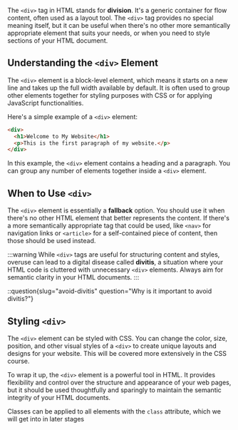 The `<div>` tag in HTML stands for **division**. It's a generic container for flow content, often used as a layout tool. The `<div>` tag provides no special meaning itself, but it can be useful when
there's no other more semantically appropriate element that suits your
needs, or when you need to style sections of your HTML document.

## Understanding the `<div>` Element

The `<div>` element is a block-level element, which means it starts on a new line and takes up the full width available by default. It is often used to group other elements together for styling purposes with CSS or for applying JavaScript functionalities.

Here's a simple example of a `<div>` element:

```html
<div>
  <h1>Welcome to My Website</h1>
  <p>This is the first paragraph of my website.</p>
</div>
```

In this example, the `<div>` element contains a heading and a paragraph. You can group any number of elements together inside a `<div>` element.

## When to Use `<div>`

The `<div>` element is essentially a **fallback** option. You should use it when there's no other HTML element that better represents the content. If there's a more semantically appropriate tag that could be used, like `<nav>` for navigation links or `<article>` for a self-contained piece of content, then those should be used instead.

:::warning
While `<div>` tags are useful for structuring content and styles, overuse can lead to a digital disease called **divitis**, a situation where your HTML code is cluttered with unnecessary `<div>` elements. Always aim for semantic clarity in your HTML documents.
:::

::question{slug="avoid-divitis" question="Why is it important to avoid divitis?"}

## Styling `<div>`

The `<div>` element can be styled with CSS. You can change the color, size, position, and other visual styles of a `<div>` to create unique layouts and designs for your website. This will be covered more extensively in the CSS course.

To wrap it up, the `<div>` element is a powerful tool in HTML. It provides flexibility and control over the structure and appearance of your web pages, but it should be used thoughtfully and sparingly to maintain the semantic integrity of your HTML documents.

Classes can be applied to all elements with the `class` attribute, which we will get into in later stages